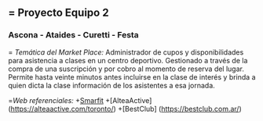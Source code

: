 ## = Proyecto Equipo 2
### Ascona - Ataides -  Curetti - Festa ###

= *Temática del Market Place:*
Administrador de cupos y disponibilidades para asistencia a clases en un centro deportivo. Gestionado a través de la compra de una suscripción y por cobro al momento de reserva del lugar.
Permite hasta veinte minutos antes incluirse en la clase de interés y brinda a quien dicta la clase información de los asistentes a esa jornada.

=*Web referenciales:*
    +[Smarfit](https://www.smartfit.com.ar/)
    +[AlteaActive] (https://alteaactive.com/toronto/)
    +[BestClub] (https://bestclub.com.ar/)
